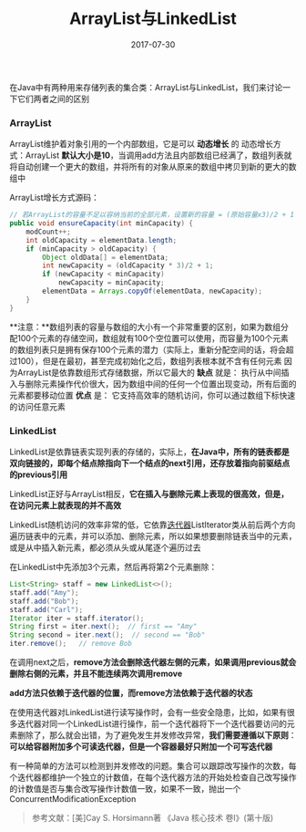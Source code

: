 ﻿---
layout: post
title: 'ArrayList与LinkedList'
date: 2017-07-30
categories: Java
tags: Java ArrayList LinkedList 集合
---

在Java中有两种用来存储列表的集合类：ArrayList与LinkedList，我们来讨论一下它们两者之间的区别
<br>
### **ArrayList**
ArrayList维护着对象引用的一个内部数组，它是可以 **动态增长** 的
动态增长方式：ArrayList **默认大小是10**，当调用add方法且内部数组已经满了，数组列表就将自动创建一个更大的数组，并将所有的对象从原来的数组中拷贝到新的更大的数组中

ArrayList增长方式源码：

~~~java
// 若ArrayList的容量不足以容纳当前的全部元素，设置新的容量 = (原始容量x3)/2 + 1
public void ensureCapacity(int minCapacity) {
    modCount++;
    int oldCapacity = elementData.length;
    if (minCapacity > oldCapacity) {
        Object oldData[] = elementData;
        int newCapacity = (oldCapacity * 3)/2 + 1;
        if (newCapacity < minCapacity)
            newCapacity = minCapacity;
        elementData = Arrays.copyOf(elementData, newCapacity);
    }
}
~~~
**注意：**数组列表的容量与数组的大小有一个非常重要的区别，如果为数组分配100个元素的存储空间，数组就有100个空位置可以使用，而容量为100个元素的数组列表只是拥有保存100个元素的潜力（实际上，重新分配空间的话，将会超过100），但是在最初，甚至完成初始化之后，数组列表根本就不含有任何元素
因为ArrayList是依靠数组形式存储数据，所以它最大的 **缺点** 就是：
执行从中间插入与删除元素操作代价很大，因为数组中间的任何一个位置出现变动，所有后面的元素都要移动位置
**优点** 是：
它支持高效率的随机访问，你可以通过数组下标快速的访问任意元素
<br>
### **LinkedList**
LinkedList是依靠链表实现列表的存储的，实际上，**在Java中，所有的链表都是双向链接的，即每个结点除指向下一个结点的next引用，还存放着指向前驱结点的previous引用**

LinkedList正好与ArrayList相反，**它在插入与删除元素上表现的很高效，但是，在访问元素上就表现的并不高效**

LinkedList随机访问的效率非常的低，它依靠[迭代器](http://blog.csdn.net/baidu_32045201/article/details/76271800)ListIterator类从前后两个方向遍历链表中的元素，并可以添加、删除元素，所以如果想要删除链表当中的元素，或是从中插入新元素，都必须从头或从尾逐个遍历过去

在LinkedList中先添加3个元素，然后再将第2个元素删除：

~~~java
List<String> staff = new LinkedList<>();
staff.add("Amy");
staff.add("Bob");
staff.add("Carl");
Iterator iter = staff.iterator();
String first = iter.next();  // first == "Amy"
String second = iter.next();  // second == "Bob"
iter.remove();   // remove Bob
~~~

在调用next之后，**remove方法会删除迭代器左侧的元素，如果调用previous就会删除右侧的元素，并且不能连续两次调用remove**

**add方法只依赖于迭代器的位置，而remove方法依赖于迭代器的状态**

在使用迭代器对LinkedList进行读写操作时，会有一些安全隐患，比如，如果有很多迭代器对同一个LinkedList进行操作，前一个迭代器将下一个迭代器要访问的元素删除了，那么就会出错，为了避免发生并发修改异常，**我们需要遵循以下原则**：
**可以给容器附加多个可读迭代器，但是一个容器最好只附加一个可写迭代器**

有一种简单的方法可以检测到并发修改的问题。集合可以跟踪改写操作的次数，每个迭代器都维护一个独立的计数值，在每个迭代器方法的开始处检查自己改写操作的计数值是否与集合改写操作计数值一致，如果不一致，抛出一个ConcurrentModificationException

> 参考文献：[美]Cay S. Horsimann著 《Java 核心技术 卷I》(第十版)